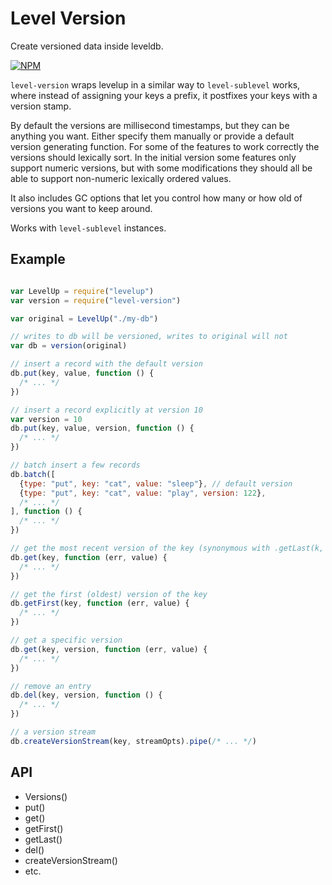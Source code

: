 Level Version
=============

Create versioned data inside leveldb.

[![NPM](https://nodei.co/npm/level-version.png)](https://nodei.co/npm/level-version/)

`level-version` wraps levelup in a similar way to `level-sublevel` works, where instead of assigning your keys a prefix, it postfixes your keys with a version stamp.

By default the versions are millisecond timestamps, but they can be anything you want. Either specify them manually or provide a default version generating function. For some of the features to work correctly the versions should lexically sort. In the initial version some features only support numeric versions, but with some modifications they should all be able to support non-numeric lexically ordered values.

It also includes GC options that let you control how many or how old of versions you want to keep around.

Works with `level-sublevel` instances.

Example
-------

```javascript

var LevelUp = require("levelup")
var version = require("level-version")

var original = LevelUp("./my-db")

// writes to db will be versioned, writes to original will not
var db = version(original)

// insert a record with the default version
db.put(key, value, function () {
  /* ... */
})

// insert a record explicitly at version 10
var version = 10
db.put(key, value, version, function () {
  /* ... */
})

// batch insert a few records
db.batch([
  {type: "put", key: "cat", value: "sleep"}, // default version
  {type: "put", key: "cat", value: "play", version: 122},
  /* ... */
], function () {
  /* ... */
})

// get the most recent version of the key (synonymous with .getLast(k, cb))
db.get(key, function (err, value) {
  /* ... */
})

// get the first (oldest) version of the key
db.getFirst(key, function (err, value) {
  /* ... */
})

// get a specific version
db.get(key, version, function (err, value) {
  /* ... */
})

// remove an entry
db.del(key, version, function () {
  /* ... */
})

// a version stream
db.createVersionStream(key, streamOpts).pipe(/* ... */)

```

API
---

  * Versions()
  * put()
  * get()
  * getFirst()
  * getLast()
  * del()
  * createVersionStream()
  * etc.


